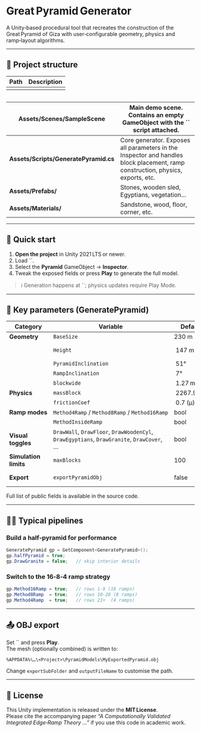 # Great Pyramid Generator

A Unity‑based procedural tool that recreates the construction of the Great Pyramid of Giza with user‑configurable geometry, physics and ramp‑layout algorithms.

---

## 📂 Project structure

| Path | Description |
| ---- | ----------- |
|      |             |

|   |
| - |

| **Assets/Scenes/SampleScene**         | Main demo scene. Contains an empty **GameObject** with the \`\` script attached.                                               |
| ------------------------------------- | ------------------------------------------------------------------------------------------------------------------------------ |
| **Assets/Scripts/GeneratePyramid.cs** | Core generator. Exposes all parameters in the Inspector and handles block placement, ramp construction, physics, exports, etc. |
| **Assets/Prefabs/**                   | Stones, wooden sled, Egyptians, vegetation…                                                                                    |
| **Assets/Materials/**                 | Sandstone, wood, floor, corner, etc.                                                                                           |

---

## 🚀 Quick start

1. **Open the project** in Unity 2021 LTS or newer.
2. Load \`\`.
3. Select the **Pyramid** GameObject → **Inspector**.
4. Tweak the exposed fields or press **Play** to generate the full model.

> ℹ️ Generation happens at \`\`; physics updates require Play Mode.

---

## 🔧 Key parameters (GeneratePyramid)

| Category              | Variable                                                                                 | Default     | Meaning                                                                            |
| --------------------- | ---------------------------------------------------------------------------------------- | ----------- | ---------------------------------------------------------------------------------- |
| **Geometry**          | `BaseSize`                                                                               | 230 m       | Pyramid side length at ground.                                                     |
|                       | `Height`                                                                                 |  147 m      | Target apex height. Adjusted to nearest block layer (0.71 m each).                 |
|                       | `PyramidInclination`                                                                     |  51°        | Face angle of the pyramid.                                                         |
|                       | `RampInclination`                                                                        |  7°         | Edge‑ramp slope.                                                                   |
|                       | `blockwide`                                                                              |  1.27 m     | Block footprint. *(private const)*                                                 |
| **Physics**           | `massBlock`                                                                              |  2267.96 kg | Average limestone block mass.                                                      |
|                       | `frictionCoef`                                                                           |  0.7 (μ)    | Trineo/ground static friction.                                                     |
| **Ramp modes**        | `Method4Ramp` / `Method8Ramp` / `Method16Ramp`                                           | bool        | Enable 4‑, 8‑ or 16‑ramp layouts.                                                  |
|                       | `MethodInsideRamp`                                                                       | bool        | Shift ramps inwards (edge‑protected).                                              |
| **Visual toggles**    | `DrawWall`, `DrawFloor`, `DrawWoodenCyl`, `DrawEgyptians`, `DrawGranite`, `DrawCover`, … | bool        | Enable/disable cosmetic details.                                                   |
| **Simulation limits** | `maxBlocks`                                                                              | 100         | Hard cap during debugging (set 0 for full 2.3 M blocks).                           |
| **Export**            | `exportPyramidObj`                                                                       | false       | Export generated mesh to **OBJ** (`Application.persistentDataPath/PyramidModels`). |

Full list of public fields is available in the source code.

---

## 🏃‍♀️ Typical pipelines

### Build a half‑pyramid for performance

```csharp
GeneratePyramid gp = GetComponent<GeneratePyramid>();
gp.halfPyramid = true;
gp.DrawGranite = false;   // skip interior details
```

### Switch to the 16‑8‑4 ramp strategy

```csharp
gp.Method16Ramp = true;   // rows 1‑9 (16 ramps)
gp.Method8Ramp  = true;   // rows 10‑20 (8 ramps)
gp.Method4Ramp  = true;   // rows 21+  (4 ramps)
```

---

## 📤 OBJ export

Set \`\` and press **Play**.\
The mesh (optionally combined) is written to:

```
%APPDATA%\…\<Project>\PyramidModels\MyExportedPyramid.obj
```

Change `exportSubFolder` and `outputFileName` to customise the path.

---

## 📝 License

This Unity implementation is released under the **MIT License**.\
Please cite the accompanying paper *“A Computationally Validated Integrated Edge‑Ramp Theory …”* if you use this code in academic work.

